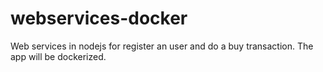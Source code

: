 # webservices-docker
Web services in nodejs for register an user and do a buy transaction. The app will be dockerized. 
